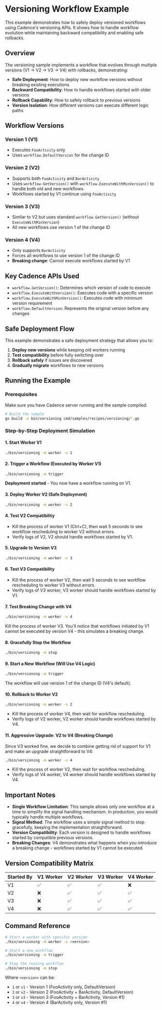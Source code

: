 # Versioning Workflow Example

This example demonstrates how to safely deploy versioned workflows using Cadence's versioning APIs. It shows how to handle workflow evolution while maintaining backward compatibility and enabling safe rollbacks.

## Overview

The versioning sample implements a workflow that evolves through multiple versions (V1 → V2 → V3 → V4) with rollbacks, demonstrating:

- **Safe Deployment**: How to deploy new workflow versions without breaking existing executions
- **Backward Compatibility**: How to handle workflows started with older versions
- **Rollback Capability**: How to safely rollback to previous versions
- **Version Isolation**: How different versions can execute different logic paths

## Workflow Versions

### Version 1 (V1)
- Executes `FooActivity` only
- Uses `workflow.DefaultVersion` for the change ID

### Version 2 (V2) 
- Supports both `FooActivity` and `BarActivity`
- Uses `workflow.GetVersion()` with `workflow.ExecuteWithMinVersion()` to handle both old and new workflows
- Workflows started by V1 continue using `FooActivity`

### Version 3 (V3)
- Similar to V2 but uses standard `workflow.GetVersion()` (without `ExecuteWithMinVersion`)
- All new workflows use version 1 of the change ID

### Version 4 (V4)
- Only supports `BarActivity`
- Forces all workflows to use version 1 of the change ID
- **Breaking change**: Cannot execute workflows started by V1

## Key Cadence APIs Used

- `workflow.GetVersion()`: Determines which version of code to execute
- `workflow.ExecuteWithVersion()`: Executes code with a specific version
- `workflow.ExecuteWithMinVersion()`: Executes code with minimum version requirement
- `workflow.DefaultVersion`: Represents the original version before any changes

## Safe Deployment Flow

This example demonstrates a safe deployment strategy that allows you to:

1. **Deploy new versions** while keeping old workers running
2. **Test compatibility** before fully switching over
3. **Rollback safely** if issues are discovered
4. **Gradually migrate** workflows to new versions

## Running the Example

### Prerequisites

Make sure you have Cadence server running and the sample compiled:

```bash
# Build the sample
go build -o bin/versioning cmd/samples/recipes/versioning/*.go
```

### Step-by-Step Deployment Simulation

#### 1. Start Worker V1
```bash
./bin/versioning -m worker -v 1
```

#### 2. Trigger a Workflow (Executed by Worker V1)
```bash
./bin/versioning -m trigger
```

**Deployment started** - You now have a workflow running on V1.

#### 3. Deploy Worker V2 (Safe Deployment)
```bash
./bin/versioning -m worker -v 2
```

#### 4. Test V2 Compatibility
* Kill the process of worker V1 (Ctrl+C), then wait 5 seconds to see workflow rescheduling to worker V2 without errors.
* Verify logs of V2, V2 should handle workflows started by V1.

#### 5. Upgrade to Version V3
```bash
./bin/versioning -m worker -v 3
```

#### 6. Test V3 Compatibility
* Kill the process of worker V2, then wait 5 seconds to see workflow rescheduling to worker V3 without errors.
* Verify logs of V3 worker, V3 worker should handle workflows started by V1.

#### 7. Test Breaking Change with V4
```bash
./bin/versioning -m worker -v 4
```

Kill the process of worker V3. You'll notice that workflows initiated by V1 cannot be executed by version V4 - this simulates a breaking change.

#### 8. Gracefully Stop the Workflow
```bash
./bin/versioning -m stop
```

#### 9. Start a New Workflow (Will Use V4 Logic)
```bash
./bin/versioning -m trigger
```

The workflow will use version 1 of the change ID (V4's default).

#### 10. Rollback to Worker V2
```bash
./bin/versioning -m worker -v 2
```

* Kill the process of worker V4, then wait for workflow rescheduling.
* Verify logs of V2 worker, V2 worker should handle workflows started by V4.

#### 11. Aggressive Upgrade: V2 to V4 (Breaking Change)
Since V3 worked fine, we decide to combine getting rid of support for V1 and make an upgrade straightforward to V4:

```bash
./bin/versioning -m worker -v 4
```

* Kill the process of worker V2, then wait for workflow rescheduling.
* Verify logs of V4 worker, V4 worker should handle workflows started by V4.

## Important Notes

- **Single Workflow Limitation**: This sample allows only one workflow at a time to simplify the signal handling mechanism. In production, you would typically handle multiple workflows.
- **Signal Method**: The workflow uses a simple signal method to stop gracefully, keeping the implementation straightforward.
- **Version Compatibility**: Each version is designed to handle workflows started by compatible previous versions.
- **Breaking Changes**: V4 demonstrates what happens when you introduce a breaking change - workflows started by V1 cannot be executed.

## Version Compatibility Matrix

| Started By | V1 Worker | V2 Worker | V3 Worker | V4 Worker |
|------------|-----------|-----------|-----------|-----------|
| V1         | ✅        | ✅        | ✅        | ❌        |
| V2         | ❌        | ✅        | ✅        | ✅        |
| V3         | ❌        | ✅        | ✅        | ✅        |
| V4         | ❌        | ✅        | ✅        | ✅        |

## Command Reference

```bash
# Start a worker with specific version
./bin/versioning -m worker -v <version>

# Start a new workflow
./bin/versioning -m trigger

# Stop the running workflow
./bin/versioning -m stop
```

Where `<version>` can be:
- `1` or `v1` - Version 1 (FooActivity only, DefaultVersion)
- `2` or `v2` - Version 2 (FooActivity + BarActivity, DefaultVersion)
- `3` or `v3` - Version 3 (FooActivity + BarActivity, Version #1)
- `4` or `v4` - Version 4 (BarActivity only, Version #1)
